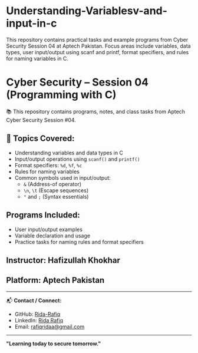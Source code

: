 # Understanding-Variablesv-and-input-in-c
This repository contains practical tasks and example programs from Cyber Security Session 04 at Aptech Pakistan. Focus areas include variables, data types, user input/output using scanf and printf, format specifiers, and rules for naming variables in C.
# Cyber Security – Session 04 (Programming with C)

📚 This repository contains programs, notes, and class tasks from Aptech Cyber Security Session #04.

## 🔹 Topics Covered:
- Understanding variables and data types in C
- Input/output operations using `scanf()` and `printf()`
- Format specifiers: `%d`, `%f`, `%c`
- Rules for naming variables
- Common symbols used in input/output:
  - `&` (Address-of operator)
  - `\n`, `\t` (Escape sequences)
  - `"` and `;` (Syntax essentials)

##  Programs Included:
- User input/output examples
- Variable declaration and usage
- Practice tasks for naming rules and format specifiers

## Instructor: Hafizullah Khokhar  
## Platform: Aptech Pakistan

---

📬 **Contact / Connect:**  
- GitHub: [Rida-Rafiq](https://github.com/Rida-Rafiq)  
- LinkedIn: [Rida Rafiq](https://www.linkedin.com/in/rida-rafiq)  
- Email: rafiqridaa@gmail.com

---

**"Learning today to secure tomorrow."**
